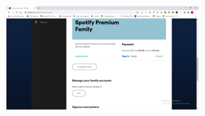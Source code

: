 ![AJJAIDAVE-StoryAuthorEngine-](https://github.com/StateDocuments/biz-corp/blob/master/3275a9cd94ad4ac2.png)
